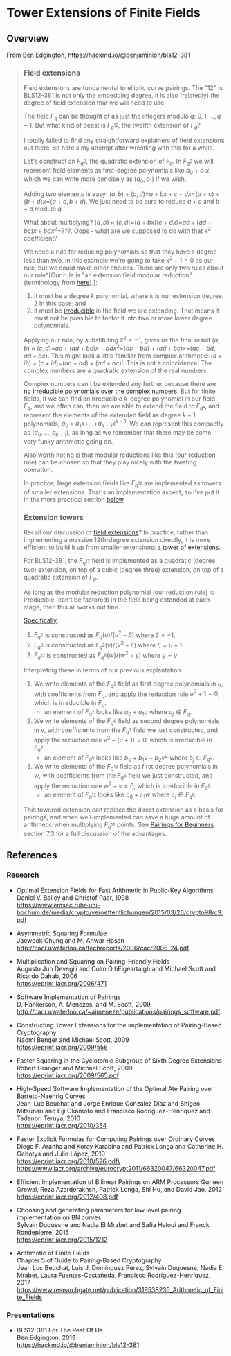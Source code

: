 # Tower Extensions of Finite Fields

## Overview

From Ben Edgington, https://hackmd.io/@benjaminion/bls12-381

> ### Field extensions
>
> Field extensions are fundamental to elliptic curve pairings. The "12" is BLS12-381 is not only the embedding degree, it is also (relatedly) the degree of field extension that we will need to use.
>
> The field $F_q$ can be thought of as just the integers modulo $q$: $0,1,...,q-1$. But what kind of beast is $F_{q^{12}}$, the twelfth extension of $F_q$?
>
> I totally failed to find any straightforward explainers of field extensions out there, so here's my attempt after wrestling with this for a while.
>
> Let's construct an $F_{q^2}$, the quadratic extension of $F_q$. In $F_{q^2}$ we will represent field elements as first-degree polynomials like $a_0 + a_1x$, which we can write more concisely as $(a_0, a_1)$ if we wish.
>
> Adding two elements is easy: $(a, b) + (c, d) =$$a + bx + c + dx =$$(a+c) + (b+d)x =$$(a+c, b+d)$. We just need to be sure to reduce $a+c$ and $b+d$ modulo $q$.
>
> What about multiplying? $(a, b) \times (c, d) =$$(a + bx)(c + dx) =$$ac + (ad+bc)x+ bdx^2 =$$???$. Oops - what are we supposed to do with that $x^2$ coefficient?
>
> We need a rule for reducing polynomials so that they have a degree less than two. In this example we're going to take $x^2 + 1 = 0$ as our rule, but we could make other choices. There are only two rules about our rule^[Our rule is "an extension field modular reduction" (terminology from [here](https://www.emsec.ruhr-uni-bochum.de/media/crypto/veroeffentlichungen/2015/03/26/crypto98rc9.pdf)).]:
>  1. it must be a degree $k$ polynomial, where $k$ is our extension degree, $2$ in this case; and
>  2. it must be [irreducible](https://en.wikipedia.org/wiki/Irreducible_polynomial) in the field we are extending. That means it must not be possible to factor it into two or more lower degree polynomials.
>
> Applying our rule, by substituting $x^2 = -1$, gives us the final result $(a, b) \times (c, d) =$$ac + (ad+bc)x + bdx^2 =$$(ac-bd) + (ad+bc)x =$$(ac-bd, ad+bc)$. This might look a little familiar from complex arithmetic: $(a+ib) \times (c+id) =$$(ac-bd) + (ad+bc)i$. This is not a coincidence! The complex numbers are a quadratic extension of the real numbers.
>
> Complex numbers can't be extended any further because there are [no irreducible polynomials over the complex numbers](https://en.wikipedia.org/wiki/Fundamental_theorem_of_algebra). But for finite fields, if we can find an irreducible $k$-degree polynomial in our field $F_q$, and we often can, then we are able to extend the field to $F_{qᵏ}$, and represent the elements of the extended field as degree $k-1$ polynomials, $a_0 + a_1x +$$...$$+ a_{k-1}x^{k-1}$. We can represent this compactly as $(a_0,...,a_{k-1})$, as long as we remember that there may be some very funky arithmetic going on.
>
> Also worth noting is that modular reductions like this (our reduction rule) can be chosen so that they play nicely with the twisting operation.
>
> In practice, large extension fields like $F_{q^{12}}$ are implemented as towers of smaller extensions. That's an implementation aspect, so I've put it in the more practical section [below](#Extension-towers).
>
> ### Extension towers
>
> Recall our discussion of [field extensions](#Field-extensions)? In practice, rather than implementing a massive 12th-degree extension directly, it is more efficient to build it up from smaller extensions: [a tower of extensions](https://eprint.iacr.org/2009/556.pdf).
>
> For BLS12-381, the $F_{q^{12}}$ field is implemented as a quadratic (degree two) extension, on top of a cubic (degree three) extension, on top of a quadratic extension of $F_q$.
>
> As long as the modular reduction polynomial (our reduction rule) is irreducible (can't be factored) in the field being extended at each stage, then this all works out fine.
>
> [Specifically](https://github.com/zkcrypto/pairing/tree/master/src/bls12_381):
>
>   1. $F_{q^2}$ is constructed as $F_q(u) / (u^2 - \beta)$ where $\beta = -1$.
>   2. $F_{q^6}$ is constructed as $F_{q^2}(v) / (v^3 - \xi)$ where $\xi = u + 1$.
>   3. $F_{q^{12}}$ is constructed as $F_{q^6}(w) / (w^2 - \gamma)$ where $\gamma = v$
>
> Interpreting these in terms of our previous explantation:
>   1. We write elements of the $F_{q^2}$ field as first degree polynomials in $u$, with coefficients from $F_q$, and apply the reduction rule $u^2 + 1 = 0$, which is irreducible in $F_q$.
>       - an element of $F_{q^2}$ looks like $a_0 + a_1u$ where $a_j \in F_q$.
>   3. We write elements of the $F_{q^6}$ field as second degree polynomials in $v$, with coefficients from the $F_{q^2}$ field we just constructed, and apply the reduction rule $v^3 - (u + 1) = 0$, which is irreducible in $F_{q^2}$.
>       - an element of $F_{q^6}$ looks like $b_0 + b_1v + b_2v^2$ where $b_j \in F_{q^2}$.
>   4. We write elements of the $F_{q^{12}}$ field as first degree polynomials in $w$, with coefficients from the $F_{q^6}$ field we just constructed, and apply the reduction rule $w^2 - v = 0$, which is irreducible in $F_{q^6}$.
>       - an element of $F_{q^{12}}$ looks like $c_0 + c_1w$ where $c_j \in F_{q^6}$.
>
> This towered extension can replace the direct extension as a basis for pairings, and when well-implemented can save a huge amount of arithmetic when multiplying $F_{q^{12}}$ points. See [Pairings for Beginners](http://www.craigcostello.com.au/pairings/PairingsForBeginners.pdf) section 7.3 for a full discussion of the advantages.


## References

### Research

- Optimal Extension Fields for Fast Arithmetic in Public-Key Algorithms\
  Daniel V. Bailey and Christof Paar, 1998\
  https://www.emsec.ruhr-uni-bochum.de/media/crypto/veroeffentlichungen/2015/03/26/crypto98rc9.pdf

- Asymmetric Squaring Formulae\
  Jaewook Chung and M. Anwar Hasan\
  http://cacr.uwaterloo.ca/techreports/2006/cacr2006-24.pdf

- Multiplication and Squaring on Pairing-Friendly Fields\
  Augusto Jun Devegili and Colm Ó hÉigeartaigh and Michael Scott and Ricardo Dahab, 2006\
  https://eprint.iacr.org/2006/471

- Software Implementation of Pairings\
  D. Hankerson, A. Menezes, and M. Scott, 2009\
  http://cacr.uwaterloo.ca/~ajmeneze/publications/pairings_software.pdf

- Constructing Tower Extensions for the implementation of Pairing-Based Cryptography\
  Naomi Benger and Michael Scott, 2009\
  https://eprint.iacr.org/2009/556

- Faster Squaring in the Cyclotomic Subgroup of Sixth Degree Extensions\
  Robert Granger and Michael Scott, 2009\
  https://eprint.iacr.org/2009/565.pdf

- High-Speed Software Implementation of the Optimal Ate Pairing over Barreto-Naehrig Curves\
  Jean-Luc Beuchat and Jorge Enrique González Díaz and Shigeo Mitsunari and Eiji Okamoto and Francisco Rodríguez-Henríquez and Tadanori Teruya, 2010\
  https://eprint.iacr.org/2010/354

- Faster Explicit Formulas for Computing Pairings over Ordinary Curves\
  Diego F. Aranha and Koray Karabina and Patrick Longa and Catherine H. Gebotys and Julio López, 2010\
  https://eprint.iacr.org/2010/526.pdf\
  https://www.iacr.org/archive/eurocrypt2011/66320047/66320047.pdf

- Efficient Implementation of Bilinear Pairings on ARM Processors
  Gurleen Grewal, Reza Azarderakhsh,
  Patrick Longa, Shi Hu, and David Jao, 2012
  https://eprint.iacr.org/2012/408.pdf

- Choosing and generating parameters for low level pairing implementation on BN curves\
  Sylvain Duquesne and Nadia El Mrabet and Safia Haloui and Franck Rondepierre, 2015\
  https://eprint.iacr.org/2015/1212

- Arithmetic of Finite Fields\
  Chapter 5 of Guide to Pairing-Based Cryptography\
  Jean Luc Beuchat, Luis J. Dominguez Perez, Sylvain Duquesne, Nadia El Mrabet, Laura Fuentes-Castañeda, Francisco Rodríguez-Henríquez, 2017\
  https://www.researchgate.net/publication/319538235_Arithmetic_of_Finite_Fields

### Presentations

- BLS12-381 For The Rest Of Us\
  Ben Edgington, 2019\
  https://hackmd.io/@benjaminion/bls12-381
